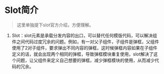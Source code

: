 
# Slot简介
> 这里单独提下slot官方介绍，方便理解。

1. Slot：slot元素是承载分发内容的出口，可以替代任何模版代码，可以解决组件之间代码过度冗余的问题。例如，有一对父子组件，子组件是弹框，父组件使用了2对子组件，要求弹出不同内容的弹框，这时候弹框内容如果在子组件定义的话，就会出现两个相同的弹框，导致弹框模块重复使用，slot解决了这个问题，让父组件来定义自己想要的弹框，减少弹框模块的使用，从而减少代码的冗余。